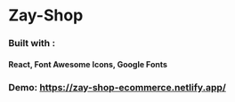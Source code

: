 # Zay-Shop

### Built with :

#### React, Font Awesome Icons, Google Fonts

### Demo: https://zay-shop-ecommerce.netlify.app/
